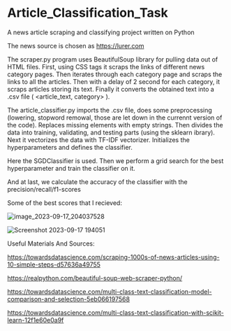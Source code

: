 # Article_Classification_Task

A news article scraping and classifying project written on Python

The news source is chosen as https://lurer.com

The scraper.py program uses BeautifulSoup library for pulling data out of HTML files.
First, using CSS tags it scraps the links of different news category pages.
Then iterates through each category page and scraps the links to all the articles. Then with a delay of 2 second for each category, it scraps articles storing its text. Finally it converts the obtained text into a .csv file ( <article_text, category> ).

The article_classifier.py imports the .csv file, does some preprocessing (lowering, stopword remowal, those are let down in the currennt version of the code).
Replaces missing elements with empty strings.
Then divides the data into training, validating, and testing parts (using the sklearn ibrary). Next it vectorizes the data with TF-IDF vectorizer.
Initializes the hyperparameters and defines the classifier.

Here the SGDClassifier is used. 
Then we perform a grid search for the best hyperparameter and train the classifier on it.

And at last, we calculate the accuracy of the classifier with the precision/recall/f1-scores

Some of the best scores that I recieved:

![image_2023-09-17_204037528](https://github.com/AlexOrdukhanyan/Article_Classification_Task/assets/114373618/ed3a4f72-7897-4084-a86c-360ce9678141)

![Screenshot 2023-09-17 194051](https://github.com/AlexOrdukhanyan/Article_Classification_Task/assets/114373618/9d9f8573-759d-411c-9373-0352b73e71b9)


Useful Materials And Sources:

https://towardsdatascience.com/scraping-1000s-of-news-articles-using-10-simple-steps-d57636a49755

https://realpython.com/beautiful-soup-web-scraper-python/

https://towardsdatascience.com/multi-class-text-classification-model-comparison-and-selection-5eb066197568

https://towardsdatascience.com/multi-class-text-classification-with-scikit-learn-12f1e60e0a9f

